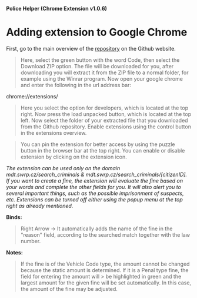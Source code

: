 **Police Helper (Chrome Extension v1.0.6)**
# Adding extension to Google Chrome

First, go to the main overview of the [repository](https://github.com/liberatos278/Police-Helper-Chrome-Extension) on the Github website.

> Here, select the green button with the word Code, then select the Download ZIP option.
> The file will be downloaded for you, after downloading you will extract it from the ZIP file to a normal folder, for example using the Winrar program.
> Now open your google chrome and enter the following in the url address bar:

chrome://extensions/

> Here you select the option for developers, which is located at the top right.
> Now press the load unpacked button, which is located at the top left.
> Now select the folder of your extracted file that you downloaded from the Github repository.
> Enable extensions using the control button in the extensions overview.

> You can pin the extension for better access by using the puzzle button in the browser bar at the top right.
> You can enable or disable extension by clicking on the extension icon.

*The extension can be used only on the domain mdt.swrp.cz/search_criminals & mdt.swrp.cz/search_criminals/[citizenID]. If you want to create a fine, 
the extension will evaluate the fine based on your words and complete the other fields for you. It will also alert you to several important things, 
such as the possible imprisonment of suspects, etc. Extensions can be turned off either using the popup menu at the top right as already mentioned.*


**Binds:**

> Right Arrow -> It automatically adds the name of the fine in the "reason" field, according to the searched match together with the law number.

**Notes:**

> If the fine is of the Vehicle Code type, the amount cannot be changed because the static amount is determined. If it is a Penal type fine, the field for entering the amount will > be highlighted in green and the largest amount for the given fine will be set automatically. In this case, the amount of the fine may be adjusted.
